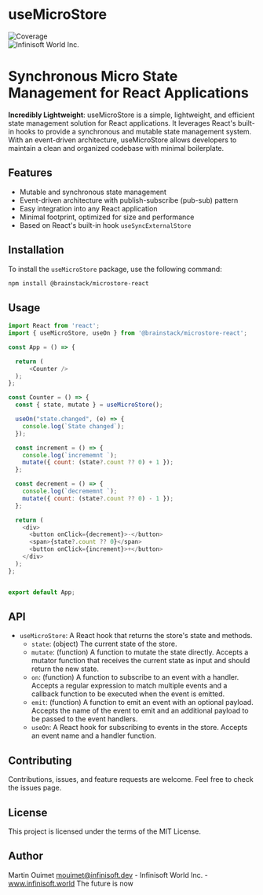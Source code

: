 # useMicroStore

![Coverage](https://img.shields.io/badge/Coverage-100%25-brightgreen.svg)<br />
![Infinisoft World Inc.](https://pbs.twimg.com/profile_banners/1034959025857851392/1673900508/600x200)

# Synchronous Micro State Management for React Applications

**Incredibly Lightweight**: useMicroStore is a simple, lightweight, and efficient state management solution for React applications. It leverages React's built-in hooks to provide a synchronous and mutable state management system. With an event-driven architecture, useMicroStore allows developers to maintain a clean and organized codebase with minimal boilerplate.

## Features

- Mutable and synchronous state management
- Event-driven architecture with publish-subscribe (pub-sub) pattern
- Easy integration into any React application
- Minimal footprint, optimized for size and performance
- Based on React's built-in hook `useSyncExternalStore`

## Installation

To install the `useMicroStore` package, use the following command:

```bash
npm install @brainstack/microstore-react
```

## Usage

```javascript
import React from 'react';
import { useMicroStore, useOn } from '@brainstack/microstore-react';

const App = () => {

  return (
      <Counter />
  );
};

const Counter = () => {
  const { state, mutate } = useMicroStore();

  useOn("state.changed", (e) => {
    console.log(`State changed`);
  });

  const increment = () => {
    console.log(`incrememnt `);
    mutate({ count: (state?.count ?? 0) + 1 });
  };

  const decrement = () => {
    console.log(`decrememnt `);
    mutate({ count: (state?.count ?? 0) - 1 });
  };

  return (
    <div>
      <button onClick={decrement}>-</button>
      <span>{state?.count ?? 0}</span>
      <button onClick={increment}>+</button>
    </div>
  );
};


export default App;
```

## API

- `useMicroStore`: A React hook that returns the store's state and methods.
  - `state`: (object) The current state of the store.
  - `mutate`: (function) A function to mutate the state directly. Accepts a mutator function that receives the current state as input and should return the new state.
  - `on`: (function) A function to subscribe to an event with a handler. Accepts a regular expression to match multiple events and a callback function to be executed when the event is emitted.
  - `emit`: (function) A function to emit an event with an optional payload. Accepts the name of the event to emit and an additional payload to be passed to the event handlers.
  - `useOn`: A React hook for subscribing to events in the store. Accepts an event name and a handler function.

## Contributing
Contributions, issues, and feature requests are welcome. Feel free to check the issues page.

## License
This project is licensed under the terms of the MIT License.

## Author
Martin Ouimet mouimet@infinisoft.dev - Infinisoft World Inc. - www.infinisoft.world
The future is now
